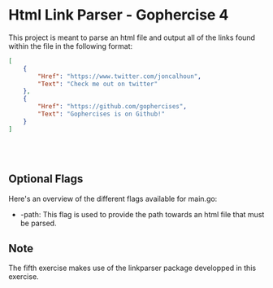 # Html Link Parser - Gophercise 4

This project is meant to parse an html file and output all of the links found within the file in the following format:
```json
[
    {
        "Href": "https://www.twitter.com/joncalhoun",
        "Text": "Check me out on twitter"
    },
    {
        "Href": "https://github.com/gophercises",
        "Text": "Gophercises is on Github!"
    }
]
```
<br></br>
## Optional Flags
Here's an overview of the different flags available for main.go:
- -path: This flag is used to provide the path towards an html file that must be parsed.

## Note
The fifth exercise makes use of the linkparser package developped in this exercise.
	